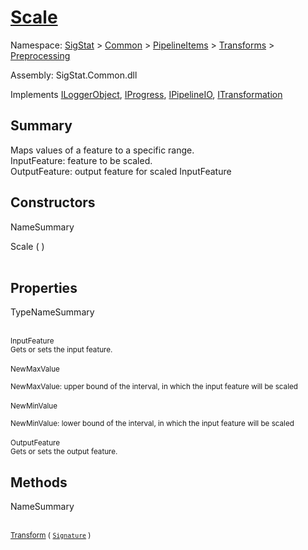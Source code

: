 # [Scale](./Scale.md)

Namespace: [SigStat]() > [Common](./../../../README.md) > [PipelineItems]() > [Transforms]() > [Preprocessing](./README.md)

Assembly: SigStat.Common.dll

Implements [ILoggerObject](./../../../ILoggerObject.md), [IProgress](./../../../Helpers/IProgress.md), [IPipelineIO](./../../../Pipeline/IPipelineIO.md), [ITransformation](./../../../ITransformation.md)

## Summary
Maps values of a feature to a specific range.  <br>InputFeature: feature to be scaled.<br>OutputFeature: output feature for scaled InputFeature

## Constructors

NameSummary

Scale (  )<br><sub></sub><br>


## Properties

TypeNameSummary

<br><sub>InputFeature</sub><br><sub>Gets or sets the input feature.</sub><br>
<br><sub>NewMaxValue</sub><br><sub><br>NewMaxValue: upper bound of the interval, in which the input feature will be scaled</sub><br>
<br><sub>NewMinValue</sub><br><sub><br>NewMinValue: lower bound of the interval, in which the input feature will be scaled</sub><br>
<br><sub>OutputFeature</sub><br><sub>Gets or sets the output feature.</sub><br>


## Methods

NameSummary

<br><sub>[Transform](./Methods/Scale-100663813.md) ( [`Signature`](./../../../Signature.md) )</sub><br><sub></sub><br>


